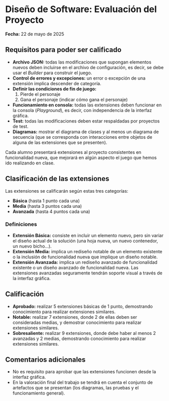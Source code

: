 # Diseño de Software: Evaluación del Proyecto  
**Fecha:** 22 de mayo de 2025

## Requisitos para poder ser calificado

- **Archivo JSON:** todas las modificaciones que supongan elementos nuevos deben incluirse en el archivo de configuración, es decir, se debe usar el *Builder* para construir el juego.
- **Control de errores y excepciones:** un error o excepción de una extensión implica descender de categoría.
- **Definir las condiciones de fin de juego:**
  1. Pierde el personaje
  2. Gana el personaje (indicar cómo gana el personaje)
- **Funcionamiento en consola:** todas las extensiones deben funcionar en la consola (*Playground*), es decir, con independencia de la interfaz gráfica.
- **Test:** todas las modificaciones deben estar respaldadas por proyectos de test.
- **Diagramas:** mostrar el diagrama de clases y al menos un diagrama de secuencia (que se corresponda con interacciones entre objetos de alguna de las extensiones que se presenten).

Cada alumno presentará extensiones al proyecto consistentes en funcionalidad nueva, que mejorará en algún aspecto el juego que hemos ido realizando en clase.

## Clasificación de las extensiones

Las extensiones se calificarán según estas tres categorías:

- **Básica** (hasta 1 punto cada una)
- **Media** (hasta 3 puntos cada una)
- **Avanzada** (hasta 4 puntos cada una)

### Definiciones

- **Extensión Básica:** consiste en incluir un elemento nuevo, pero sin variar el diseño actual de la solución (una hoja nueva, un nuevo contenedor, un nuevo bicho…).
- **Extensión Media:** implica un rediseño notable de un elemento existente o la inclusión de funcionalidad nueva que implique un diseño notable.
- **Extensión Avanzada:** implica un rediseño avanzado de funcionalidad existente o un diseño avanzado de funcionalidad nueva. Las extensiones avanzadas seguramente tendrán soporte visual a través de la interfaz gráfica.

## Calificación

- **Aprobado:** realizar 5 extensiones básicas de 1 punto, demostrando conocimiento para realizar extensiones similares.
- **Notable:** realizar 7 extensiones, donde 2 de ellas deben ser consideradas medias, y demostrar conocimiento para realizar extensiones similares.
- **Sobresaliente:** realizar 9 extensiones, donde debe haber al menos 2 avanzadas y 2 medias, demostrando conocimiento para realizar extensiones similares.

## Comentarios adicionales

- No es requisito para aprobar que las extensiones funcionen desde la interfaz gráfica.
- En la valoración final del trabajo se tendrá en cuenta el conjunto de artefactos que se presentan (los diagramas, las pruebas y el funcionamiento general).
